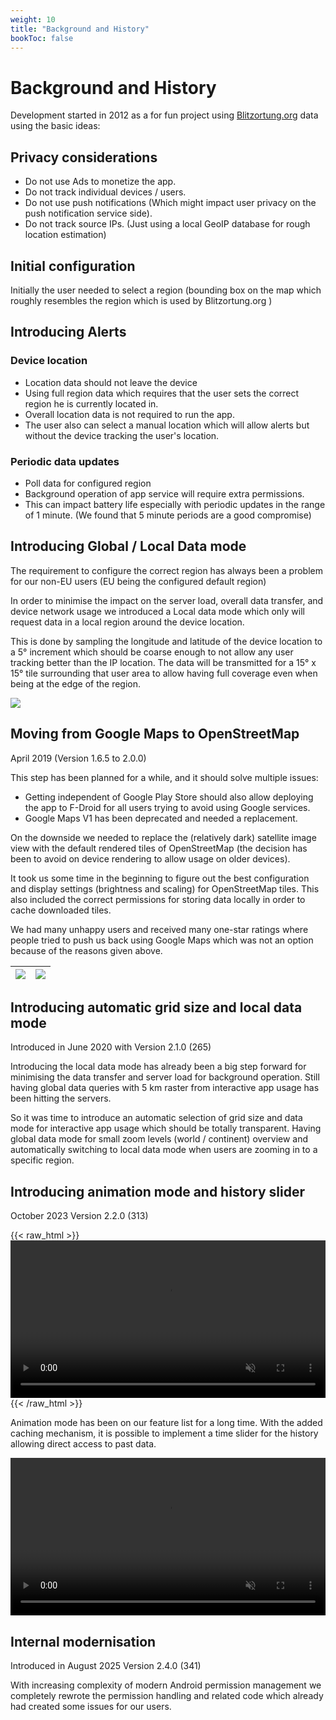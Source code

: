 ```yaml
---
weight: 10
title: "Background and History"
bookToc: false
---
```


# Background and History

Development started in 2012 as a for fun project using [Blitzortung.org](http://blitzortung.org) data using the basic ideas:

## Privacy considerations

* Do not use Ads to monetize the app.
* Do not track individual devices / users.
* Do not use push notifications (Which might impact user privacy on the push notification service side).
* Do not track source IPs. (Just using a local GeoIP database for rough location estimation)

## Initial configuration

Initially the user needed to select a region (bounding box on the map which roughly resembles the region which is used by Blitzortung.org )

## Introducing Alerts

### Device location

* Location data should not leave the device
* Using full region data which requires that the user sets the correct region he is currently located in.
* Overall location data is not required to run the app.
* The user also can select a manual location which will allow alerts but without the device tracking the user's location.

### Periodic data updates

* Poll data for configured region
* Background operation of app service will require extra permissions.
* This can impact battery life especially with periodic updates in the range of 1 minute. (We found that 5 minute periods are a good compromise)

## Introducing Global / Local Data mode

The requirement to configure the correct region has always been a problem for our non-EU users (EU being the configured default region)

In order to minimise the impact on the server load, overall data transfer, and device network usage we introduced a Local data mode which only will request data in a local region around the device location.

This is done by sampling the longitude and latitude of the device location to a 5° increment which should be coarse enough to not allow any user tracking better than the IP location. The data will be transmitted for a 15° x 15° tile surrounding that user area to allow having full coverage even when being at the edge of the region.

   ![](/app/background/local_data.png)

## Moving from Google Maps to OpenStreetMap

April 2019 (Version 1.6.5 to 2.0.0)

This step has been planned for a while, and it should solve multiple issues:

* Getting independent of Google Play Store should also allow deploying the app to F-Droid for all users trying to avoid using Google services.
* Google Maps V1 has been deprecated and needed a replacement.

On the downside we needed to replace the (relatively dark) satellite image view with the default rendered tiles of OpenStreetMap (the decision has been to avoid on device rendering to allow usage on older devices).

It took us some time in the beginning to figure out the best configuration and display settings (brightness and scaling) for OpenStreetMap tiles. This also included the correct permissions for storing data locally in order to cache downloaded tiles.

We had many unhappy users and received many one-star ratings where people tried to push us back using Google Maps which was not an option because of the reasons given above.

| ![](/app/background/gmapv1_1.6.5.png) | ![](/app/background/osm_2.0.0.png) |
|---|---|

## Introducing automatic grid size and local data mode

Introduced in June 2020 with Version 2.1.0 (265)

Introducing the local data mode has already been a big step forward for minimising the data transfer and server load for background operation. Still having global data queries with 5 km raster from interactive app usage has been hitting the servers.

So it was time to introduce an automatic selection of grid size and data mode for interactive app usage which should be totally transparent. Having global data mode for small zoom levels (world / continent) overview and automatically switching to local data mode when users are zooming in to a specific region.

## Introducing animation mode and history slider

October 2023 Version 2.2.0 (313)

{{< raw_html >}}
<video width="100%" autoplay loop muted controls>
  <source src="/app/android/main_animation.webm" type="video/webm">
  Your browser does not support the video tag.
</video> 
{{< /raw_html >}} 

Animation mode has been on our feature list for a long time. With the added caching mechanism, it is possible to implement a time slider for the history allowing direct access to past data.

<video width="100%" autoplay loop muted controls>
  <source src="/app/android/main_history.webm" type="video/webm">
  Your browser does not support the video tag.
</video> 

## Internal modernisation

Introduced in August 2025 Version 2.4.0 (341)

With increasing complexity of modern Android permission management we completely rewrote the permission handling and related code which already had created some issues for our users. 


